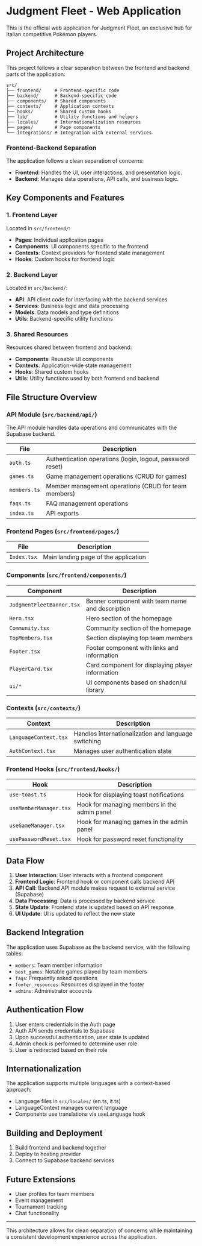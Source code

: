 
# Judgment Fleet - Web Application

This is the official web application for Judgment Fleet, an exclusive hub for Italian competitive Pokémon players.

## Project Architecture

This project follows a clear separation between the frontend and backend parts of the application:

```
src/
├── frontend/     # Frontend-specific code
├── backend/      # Backend-specific code
├── components/   # Shared components
├── contexts/     # Application contexts
├── hooks/        # Shared custom hooks
├── lib/          # Utility functions and helpers
├── locales/      # Internationalization resources
├── pages/        # Page components
└── integrations/ # Integration with external services
```

### Frontend-Backend Separation

The application follows a clean separation of concerns:

- **Frontend**: Handles the UI, user interactions, and presentation logic.
- **Backend**: Manages data operations, API calls, and business logic.

## Key Components and Features

### 1. Frontend Layer

Located in `src/frontend/`:

- **Pages**: Individual application pages
- **Components**: UI components specific to the frontend
- **Contexts**: Context providers for frontend state management
- **Hooks**: Custom hooks for frontend logic

### 2. Backend Layer

Located in `src/backend/`:

- **API**: API client code for interfacing with the backend services
- **Services**: Business logic and data processing
- **Models**: Data models and type definitions
- **Utils**: Backend-specific utility functions

### 3. Shared Resources

Resources shared between frontend and backend:

- **Components**: Reusable UI components
- **Contexts**: Application-wide state management
- **Hooks**: Shared custom hooks
- **Utils**: Utility functions used by both frontend and backend

## File Structure Overview

### API Module (`src/backend/api/`)

The API module handles data operations and communicates with the Supabase backend.

| File | Description |
|------|-------------|
| `auth.ts` | Authentication operations (login, logout, password reset) |
| `games.ts` | Game management operations (CRUD for games) |
| `members.ts` | Member management operations (CRUD for team members) |
| `faqs.ts` | FAQ management operations |
| `index.ts` | API exports |

### Frontend Pages (`src/frontend/pages/`)

| File | Description |
|------|-------------|
| `Index.tsx` | Main landing page of the application |

### Components (`src/frontend/components/`)

| Component | Description |
|-----------|-------------|
| `JudgmentFleetBanner.tsx` | Banner component with team name and description |
| `Hero.tsx` | Hero section of the homepage |
| `Community.tsx` | Community section of the homepage |
| `TopMembers.tsx` | Section displaying top team members |
| `Footer.tsx` | Footer component with links and information |
| `PlayerCard.tsx` | Card component for displaying player information |
| `ui/*` | UI components based on shadcn/ui library |

### Contexts (`src/contexts/`)

| Context | Description |
|---------|-------------|
| `LanguageContext.tsx` | Handles internationalization and language switching |
| `AuthContext.tsx` | Manages user authentication state |

### Frontend Hooks (`src/frontend/hooks/`)

| Hook | Description |
|------|-------------|
| `use-toast.ts` | Hook for displaying toast notifications |
| `useMemberManager.tsx` | Hook for managing members in the admin panel |
| `useGameManager.tsx` | Hook for managing games in the admin panel |
| `usePasswordReset.tsx` | Hook for password reset functionality |

## Data Flow

1. **User Interaction**: User interacts with a frontend component
2. **Frontend Logic**: Frontend hook or component calls backend API
3. **API Call**: Backend API module makes request to external service (Supabase)
4. **Data Processing**: Data is processed by backend service
5. **State Update**: Frontend state is updated based on API response
6. **UI Update**: UI is updated to reflect the new state

## Backend Integration

The application uses Supabase as the backend service, with the following tables:

- `members`: Team member information
- `best_games`: Notable games played by team members
- `faqs`: Frequently asked questions
- `footer_resources`: Resources displayed in the footer
- `admins`: Administrator accounts

## Authentication Flow

1. User enters credentials in the Auth page
2. Auth API sends credentials to Supabase
3. Upon successful authentication, user state is updated
4. Admin check is performed to determine user role
5. User is redirected based on their role

## Internationalization

The application supports multiple languages with a context-based approach:

- Language files in `src/locales/` (en.ts, it.ts)
- LanguageContext manages current language
- Components use translations via useLanguage hook

## Building and Deployment

1. Build frontend and backend together
2. Deploy to hosting provider
3. Connect to Supabase backend services

## Future Extensions

- User profiles for team members
- Event management
- Tournament tracking
- Chat functionality

---

This architecture allows for clean separation of concerns while maintaining a consistent development experience across the application.

